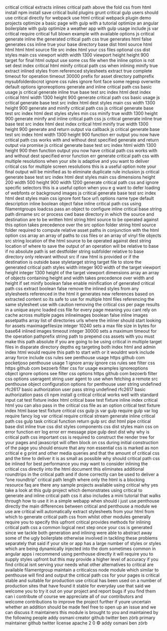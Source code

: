 critical critical extracts inlines critical path above the fold css from html install npm install save critical build plugins grunt critical gulp users should use critical directly for webpack use html critical webpack plugin demo projects optimize a basic page with gulp with a tutorial optimize an angular boilerplate with gulp optimize a weather app with gulp usage include js var critical require critical full blown example with available options js critical generate inline the generated critical path css true generates html false generates css inline true your base directory base dist html source html html html html source file src index html your css files optional css dist styles main css viewport width width 1300 viewport height height 900 target for final html output use some css file when the inline option is not set dest index critical html minify critical path css when inlining minify true extract inlined styles from referenced stylesheets extract true complete timeout for operation timeout 30000 prefix for asset directory pathprefix mysubfolderdocrot ignore css rules ignore font face some regexp overwrite default options ignoreoptions generate and inline critical path css basic usage js critical generate inline true base test src index html dest index critical html width 1300 height 900 generate critical path css basic usage js critical generate base test src index html dest styles main css width 1300 height 900 generate and minify critical path css js critical generate base test src index html dest styles styles min css minify true width 1300 height 900 generate minify and inline critical path css js critical generate inline true base test src index html dest index critical html minify true width 1300 height 900 generate and return output via callback js critical generate base test src index html width 1300 height 900 function err output you now have critical path css works with and without dest specified generate and return output via promise js critical generate base test src index html width 1300 height 900 then function output you now have critical path css works with and without dest specified error function err generate critical path css with multiple resolutions when your site is adaptive and you want to deliver critical css for multiple screen resolutions this is a useful option note your final output will be minified as to eliminate duplicate rule inclusion js critical generate base test src index html dest styles main css dimensions height 200 width 500 height 900 width 1200 generate critical path css and ignore specific selectors this is a useful option when you e g want to defer loading of webfonts or background images js critical generate base test src index html dest styles main css ignore font face url\ options name type default description inline boolean object false inline critical path css using filamentgroups loadcss pass an object to configure inline critical base string path dirname src or process cwd base directory in which the source and destination are to be written html string html source to be operated against this option takes precedence over the src option folder string html source folder required to compute relative asset paths in conjunction with the html option css array an array of paths to css files or an array of vinyl file objects src string location of the html source to be operated against dest string location of where to save the output of an operation will be relative to base if no absolute path is set destfolder string subfolder relative to base directory only relevant without src if raw html is provided or if the destination is outside base styletarget string target file to store the generated critical path styles width integer 900 width of the target viewport height integer 1300 height of the target viewport dimensions array an array of objects containing height and width takes precedence over width and height if set minify boolean false enable minification of generated critical path css extract boolean false remove the inlined styles from any stylesheets referenced in the html it generates new references based on extracted content so its safe to use for multiple html files referencing the same stylesheet use with caution removing the critical css per page results in a unique async loaded css file for every page meaning you cant rely on cache across multiple pages inlineimages boolean false inline images assetpaths array list of directories urls where the inliner should start looking for assets maximagefilesize integer 10240 sets a max file size in bytes for base64 inlined images timeout integer 30000 sets a maximum timeout for the operation pathprefix string path to prepend css assets with you must make this path absolute if you are going to be using critical in multiple target files in disparate directory depths eg targeting both index html and admin index html would require this path to start with or it wouldnt work include array force include css rules see penthouse usage https github com pocketjoso penthouse usage 1 ignore array ignore css rules see filter css https github com bezoerb filter css for usage examples ignoreoptions object ignore options see filter css options https github com bezoerb filter css options useragent string user agent to use when fetching a remote src penthouse object configuration options for penthouse user string undefined rfc2617 basic authorization user pass string undefined rfc2617 basic authorization pass cli npm install g critical critical works well with standard input cat test fixture index html critical base test fixture inline index critical html you can also pass in the critical css file as an option critical test fixture index html base test fixture critical css gulp js var gulp require gulp var log require fancy log var critical require critical stream generate inline critical path css gulp task critical function return gulp src dist html pipe critical base dist inline true css dist styles components css dist styles main css on error function err log error err message pipe gulp dest dist why why is critical path css important css is required to construct the render tree for your pages and javascript will often block on css during initial construction of the page you should ensure that any non essential css is marked as non critical e g print and other media queries and that the amount of critical css and the time to deliver it is as small as possible why should critical path css be inlined for best performance you may want to consider inlining the critical css directly into the html document this eliminates additional roundtrips in the critical path and if done correctly can be used to deliver a “one roundtrip” critical path length where only the html is a blocking resource faq are there any sample projects available using critical why yes take a look at this gulp project which demonstrates using critical to generate and inline critical path css it also includes a mini tutorial that walks through how to use it in a simple webapp when should i just use penthouse directly the main differences between critical and penthouse a module we use are critical will automatically extract stylesheets from your html from which to generate critical path css from whilst other modules generally require you to specify this upfront critical provides methods for inlining critical path css a common logical next step once your css is generated since we tackle both generation and inlining were able to abstract away some of the ugly boilerplate otherwise involved in tackling these problems separately that said if your site or app has a large number of styles or styles which are being dynamically injected into the dom sometimes common in angular apps i recommend using penthouse directly it will require you to supply styles upfront but this may provide a higher level of accuracy if you find critical isnt serving your needs what other alternatives to critical are available filamentgroup maintain a criticalcss node module which similar to penthouse will find and output the critical path css for your pages is critical stable and suitable for production use critical has been used on a number of production sites that have found it stable for everyday use that said we welcome you to try it out on your project and report bugs if you find them can i contribute of course we appreciate all of our contributors and welcome contributions to improve the project further if youre uncertain whether an addition should be made feel free to open up an issue and we can discuss it maintainers this module is brought to you and maintained by the following people addy osmani creator github twitter ben zörb primary maintainer github twitter license apache 2 0 © addy osmani ben zörb